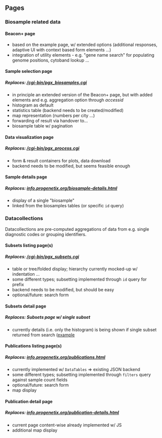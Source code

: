 ## Pages

### Biosample related data

#### Beacon+ page

- based on the example page, w/ extended options (additional responses, adaptive
UI with context based form elements ...)
- integration of utility elements - e.g. "gene name search" for populating
genome positions, cytoband lookup ...

#### Sample selection page
##### Replaces: [/cgi-bin/pgx_biosamples.cgi](https://progenetix.org/cgi-bin/pgx_biosamples.cgi)

- in principle an extended version of the Beacon+ page, but with added elements
and e.g. aggregation option through _accessid_
- histogram as default
- statistics table (backend needs to be created/modified)
- map representation (numbers per city ...)
- forwarding of result via handover to...
- biosample table w/ pagination

#### Data visualization page
##### Replaces: [/cgi-bin/pgx_process.cgi](https://progenetix.org/cgi-bin/pgx_process.cgi)

- form & result containers for plots, data download
- backend needs to be modified, but seems feasible enough

#### Sample details page
##### Replaces: [info.progenetix.org/biosample-details.html](https://info.progenetix.org/biosample-details.html?datasetIds=progenetix&id=PGX_AM_BS_PGkes2003_MB-kes-01)

- display of a single "biosample"
- linked from the biosamples tables (or specific `id` query)

### Datacollections

Datacollections are pre-computed aggregations of data from e.g. single
diagnostic codes or grouping identifiers.

#### Subsets listing page(s)
##### Replaces: [/cgi-bin/pgx_subsets.cgi](https://progenetix.org/cgi-bin/pgx_subsets.cgi?biosubsets.biocharacteristics.type.id=NCIT)

- table or tree/folded display; hierarchy currently mocked-up w/ indentation ...
- some different types; subsetting implemented through `id` query for prefix
- backend needs to be modified, but should be easy
- optional/future: search form

#### Subsets detail page
##### Replaces: Subsets page w/ single subset

- currently details (i.e. only the histogram) is being shown if single subset
returned from search ([example](https://progenetix.org/do/pgx_subsets/filters=NCIT:C4349$&datasetIds=arraymap)

#### Publications listing page(s)
##### Replaces: [info.progenetix.org/publications.html](https://info.progenetix.org/publications.html?&filters=genomes:%3E0)

- currently implemented w/ `DataTables` => existing JSON backend
- some different types; subsetting implemented through `filters` query against
sample count fields
- optional/future: search form
- map display

#### Publication detail page
##### Replaces: [info.progenetix.org/publication-details.html](https://info.progenetix.org/publication-details.html?scope=datacollections&id=PMID:22824167)

- current page content-wise already implemented w/ JS
- additional map display
